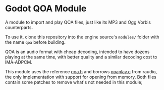 # Godot QOA Module
A module to import and play QOA files, just like its MP3 and Ogg Vorbis counterparts.

To use it, clone this repository into the engine source's `modules/` folder with the name `qoa` before building.

QOA is an audio format with cheap decoding, intended to have dozens playing at the same time, with better quality and a similar decoding cost to IMA-ADPCM.

This module uses the reference [qoa.h](https://github.com/phoboslab/qoa/blob/master/qoa.h) and borrows [qoaplay.c](https://github.com/raysan5/raudio/blob/master/src/external/qoaplay.c) from raudio, the only implementation with support for opening from memory. Both files contain some patches to remove what's not needed in this module;
